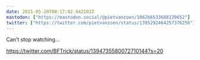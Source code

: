 ```yaml
---
date: 2021-05-20T08:17:02.042102Z
mastodon: ["https://mastodon.social/@pietvanzoen/106266533688139652"]
twitter: ["https://twitter.com/pietvanzoen/status/1395292464257376256"]
---
```

Can’t stop watching...

https://twitter.com/BFTrick/status/1394735580072710144?s=20
